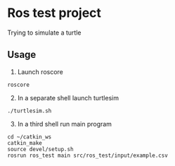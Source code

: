 # Ros test project

Trying to simulate a turtle

## Usage

1. Launch roscore
```shell
roscore
```

2. In a separate shell launch turtlesim
```shell
./turtlesim.sh
```

3. In a third shell run main program
```shell
cd ~/catkin_ws
catkin_make
source devel/setup.sh
rosrun ros_test main src/ros_test/input/example.csv
```